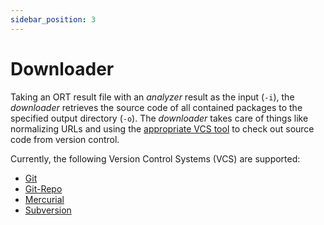 ```yaml
---
sidebar_position: 3
---
```


# Downloader

Taking an ORT result file with an *analyzer* result as the input (`-i`), the *downloader* retrieves the source code of all contained packages to the specified output directory (`-o`).
The *downloader* takes care of things like normalizing URLs and using the [appropriate VCS tool](https://github.com/oss-review-toolkit/ort/blob/main/plugins/version-control-systems) to check out source code from version control.

Currently, the following Version Control Systems (VCS) are supported:

* [Git](https://git-scm.com/)
* [Git-Repo](https://source.android.com/setup/develop/repo)
* [Mercurial](https://www.mercurial-scm.org/)
* [Subversion](https://subversion.apache.org/)
